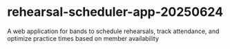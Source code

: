 # rehearsal-scheduler-app-20250624
A web application for bands to schedule rehearsals, track attendance, and optimize practice times based on member availability
